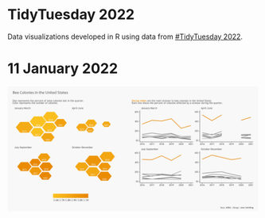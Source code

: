 # TidyTuesday 2022

Data visualizations developed in R using data from [#TidyTuesday 2022](https://github.com/rfordatascience/tidytuesday/tree/master/data/2022).

# 11 January 2022
![](https://github.com/jennschilling/tidytuesday-2022/blob/main/2022-01-11/bee_colonies.png)
